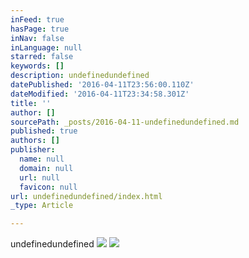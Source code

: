 ```yaml
---
inFeed: true
hasPage: true
inNav: false
inLanguage: null
starred: false
keywords: []
description: undefinedundefined
datePublished: '2016-04-11T23:56:00.110Z'
dateModified: '2016-04-11T23:34:58.301Z'
title: ''
author: []
sourcePath: _posts/2016-04-11-undefinedundefined.md
published: true
authors: []
publisher:
  name: null
  domain: null
  url: null
  favicon: null
url: undefinedundefined/index.html
_type: Article

---
```

undefinedundefined
![](https://imgflo.herokuapp.com/graph/vahj1ThiexotieMo/ced5adeeba57a9ac1ad12ae520b1e773/passthrough.jpg?height=563&input=https%3A%2F%2Fthe-grid-user-content.s3-us-west-2.amazonaws.com%2F151d49b4-62d8-4638-b09e-904cfa1b3ad4.jpg&width=750)
![](https://imgflo.herokuapp.com/graph/vahj1ThiexotieMo/c70b0451c8fe11a0934d25c2a72f24bb/passthrough.jpg?height=600&input=https%3A%2F%2Fthe-grid-user-content.s3-us-west-2.amazonaws.com%2Ffa41b722-b4ba-4e89-b4f5-7721f9b227e6.jpg)